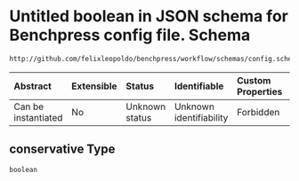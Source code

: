 # Untitled boolean in JSON schema for Benchpress config file. Schema

```txt
http://github.com/felixleopoldo/benchpress/workflow/schemas/config.schema.json#/definitions/pcalg_pc/properties/conservative
```



| Abstract            | Extensible | Status         | Identifiable            | Custom Properties | Additional Properties | Access Restrictions | Defined In                                                       |
| :------------------ | :--------- | :------------- | :---------------------- | :---------------- | :-------------------- | :------------------ | :--------------------------------------------------------------- |
| Can be instantiated | No         | Unknown status | Unknown identifiability | Forbidden         | Allowed               | none                | [config.schema.json*](config.schema.json "open original schema") |

## conservative Type

`boolean`
